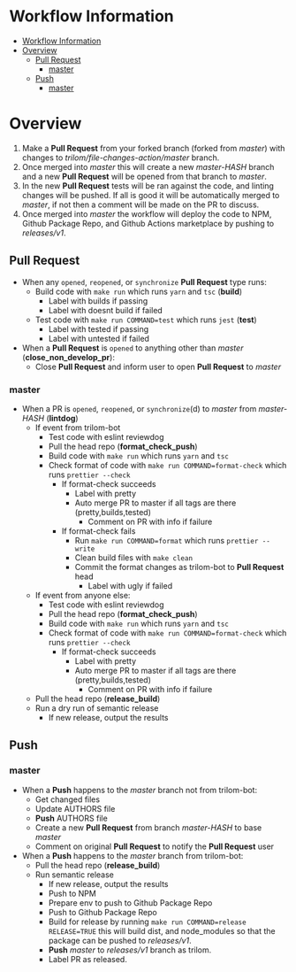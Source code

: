 
# Workflow Information

- [Workflow Information](#workflow-information)
- [Overview](#overview)
  - [Pull Request](#pull-request)
    - [master](#master)
  - [Push](#push)
    - [master](#master-1)

# Overview

1. Make a **Pull Request** from your forked branch (forked from _master_) with changes to _trilom/file-changes-action/master_ branch.
2. Once merged into _master_ this will create a new _master-HASH_ branch and a new **Pull Request** will be opened from that branch to _master_.
3. In the new **Pull Request** tests will be ran against the code, and linting changes will be pushed.  If all is good it will be automatically merged to _master_, if not then a comment will be made on the PR to discuss.
4. Once merged into _master_ the workflow will deploy the code to NPM, Github Package Repo, and Github Actions marketplace by pushing to _releases/v1_.

## Pull Request

- When any `opened`, `reopened`, or `synchronize` **Pull Request** type runs:
  - Build code with `make run` which runs `yarn` and `tsc` (**build**)
    - Label with builds if passing
    - Label with doesnt build if failed
  - Test code with `make run COMMAND=test` which runs `jest` (**test**)
    - Label with tested if passing
    - Label with untested if failed
- When a **Pull Request** is `opened` to anything other than _master_ (**close_non_develop_pr**):
  - Close **Pull Request** and inform user to open **Pull Request** to _master_

### master

- When a PR is `opened`, `reopened`, or `synchronize`(d) to _master_ from _master-HASH_ (**lintdog**)
  - If event from trilom-bot
    - Test code with eslint reviewdog
    - Pull the head repo (**format_check_push**)
    - Build code with `make run` which runs `yarn` and `tsc`
    - Check format of code with `make run COMMAND=format-check` which runs `prettier --check`
      - If format-check succeeds
        - Label with pretty
        - Auto merge PR to master if all tags are there (pretty,builds,tested)
          - Comment on PR with info if failure
      - If format-check fails
        - Run `make run COMMAND=format` which runs `prettier --write`
        - Clean build files with `make clean`
        - Commit the format changes as trilom-bot to **Pull Request** head
          - Label with ugly if failed
  - If event from anyone else:
    - Test code with eslint reviewdog
    - Pull the head repo (**format_check_push**)
    - Build code with `make run` which runs `yarn` and `tsc`
    - Check format of code with `make run COMMAND=format-check` which runs `prettier --check`
      - If format-check succeeds
        - Label with pretty
        - Auto merge PR to master if all tags are there (pretty,builds,tested)
          - Comment on PR with info if failure
  - Pull the head repo (**release_build**)
  - Run a dry run of semantic release
    - If new release, output the results

## Push

### master

- When a **Push** happens to the _master_ branch not from trilom-bot:
  - Get changed files
  - Update AUTHORS file
  - **Push** AUTHORS file
  - Create a new **Pull Request** from branch _master-HASH_ to base _master_
  - Comment on original **Pull Request** to notify the **Pull Request** user
- When a **Push** happens to the _master_ branch from trilom-bot:
  - Pull the head repo (**release_build**)
  - Run semantic release
    - If new release, output the results
    - Push to NPM
    - Prepare env to push to Github Package Repo
    - Push to Github Package Repo
    - Build for release by running `make run COMMAND=release RELEASE=TRUE` this will build dist, and node_modules so that the package can be pushed to _releases/v1_.
    - **Push** _master_ to _releases/v1_ branch as trilom.
    - Label PR as released.
